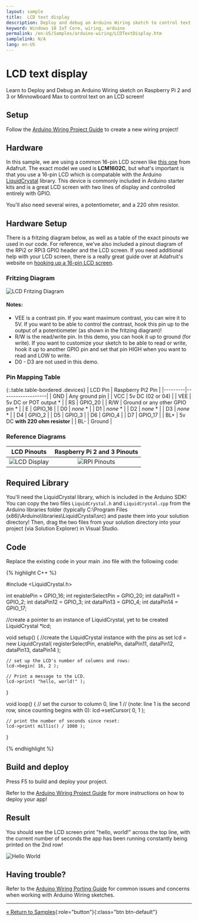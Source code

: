```yaml
---
layout: sample
title:  LCD text display
description: Deploy and debug an Arduino Wiring sketch to control text on an LCD screen
keyword: Windows 10 IoT Core, wiring, arduino
permalink: /en-US/Samples/arduino-wiring/LCDTextDisplay.htm
samplelink: N/A
lang: en-US
---
```


# LCD text display

Learn to Deploy and Debug an Arduino Wiring sketch on Raspberry Pi 2 and 3 or Minnowboard Max to control text on an LCD screen!

## Setup

Follow the [Arduino Wiring Project Guide]({{site.baseurl}}/{{page.lang}}/Docs/ArduinoWiringProjectGuide.htm) to create a new wiring project!

## Hardware

In this sample, we are using a common 16-pin LCD screen like [this one](https://www.adafruit.com/products/181) from Adafruit. The exact model we used is **LCM1602C**, but what's important is that you use a 16-pin LCD which is compatable with the Arduino [LiquidCrystal](https://www.arduino.cc/en/Reference/LiquidCrystal) library. This device is commonly included in Arduino starter kits and is a great LCD screen with two lines of display and controlled entirely with GPIO.

You'll also need several wires, a potentiometer, and a 220 ohm resistor.

## Hardware Setup

There is a fritzing diagram below, as well as a table of the exact pinouts we used in our code. For reference, we've also included a pinout diagram of the RPi2 or RPi3 GPIO header and the LCD screen. If you need additional help with your LCD screen, there is a really great guide over at Adafruit's website on [hooking up a 16-pin LCD screen](https://learn.adafruit.com/character-lcds).

### Fritzing Diagram

![LCD Fritzing Diagram]({{site.baseurl}}/Resources/images/arduino_wiring/pi2_lcd_fritz.png)

#### Notes:

* VEE is a contrast pin. If you want maximum contrast, you can wire it to 5V. If you want to be able to control the contrast, hook this pin up to the output of a potentiometer (as shown in the fritzing diagram)!
* R/W is the read/write pin. In this demo, you can hook it up to ground (for write). If you want to customize your sketch to be able to read or write, hook it up to another GPIO pin and set that pin HIGH when you want to read and LOW to write.
* D0 - D3 are not used in this demo.

### Pin Mapping Table

{:.table.table-bordered .devices}
| LCD Pin | Raspberry Pi2 Pin |
|---------|-------------------|
| GND | Any ground pin |
| VCC | 5v DC (02 or 04) |
| VEE | 5v DC or POT output * |
| RS  | GPIO_20 |
| R/W | Ground or any other GPIO pin * |
| E   | GPIO_16 |
| D0  | *none* * |
| D1  | *none* * |
| D2  | *none* * |
| D3  | *none* * |
| D4  | GPIO_2 |
| D5  | GPIO_3 |
| D6  | GPIO_4 |
| D7  | GPIO_17 |
| BL+ | 5v DC **with 220 ohm resistor** |
| BL- | Ground |

### Reference Diagrams

| LCD Pinouts | Raspberry Pi 2 and 3 Pinouts |
|:-----------:|:----------------------:|
| ![LCD Display]({{site.baseurl}}/Resources/images/arduino_wiring/lcd_16pins.jpg) | ![RPI Pinouts]({{site.baseurl}}/Resources/images/arduino_wiring/pi2_pinouts.png) |

## Required Library

You'll need the LiquidCrystal library, which is included in the Arduino SDK! You can copy the two files `LiquidCrystal.h` and `LiquidCrystal.cpp` from the Arduino libraries folder (typically C:\Program Files (x86)\Arduino\libraries\LiquidCrystal\src\) and paste them into your solution directory! Then, drag the two files from your solution directory into your project (via Solution Explorer) in Visual Studio.


## Code

Replace the existing code in your main .ino file with the following code:

{% highlight C++ %}

#include <LiquidCrystal.h>

int enablePin = GPIO_16;
int registerSelectPin = GPIO_20;
int dataPin11 = GPIO_2;
int dataPin12 = GPIO_3;
int dataPin13 = GPIO_4;
int dataPin14 = GPIO_17;

//create a pointer to an instance of LiquidCrystal, yet to be created
LiquidCrystal *lcd;

void setup() {
	//create the LiquidCrystal instance with the pins as set
    lcd = new LiquidCrystal( registerSelectPin, enablePin, dataPin11, dataPin12, dataPin13, dataPin14 );
	
    // set up the LCD's number of columns and rows:
    lcd->begin( 16, 2 );
	
    // Print a message to the LCD.
    lcd->print( "hello, world!" );
}

void loop() {
    // set the cursor to column 0, line 1
    // (note: line 1 is the second row, since counting begins with 0):
    lcd->setCursor( 0, 1 );
	
    // print the number of seconds since reset:
    lcd->print( millis() / 1000 );
}


{% endhighlight %}


## Build and deploy
Press F5 to build and deploy your project.

Refer to the [Arduino Wiring Project Guide]({{site.baseurl}}/{{page.lang}}/Docs/ArduinoWiringProjectGuide.htm) for more instructions on how to deploy your app!

## Result
You should see the LCD screen print "hello, world!" across the top line, with the current number of seconds the app has been running constantly being printed on the 2nd row!

![Hello World]({{site.baseurl}}/Resources/images/arduino_wiring/lcd_helloworld.jpg)

## Having trouble?

Refer to the [Arduino Wiring Porting Guide]({{site.baseurl}}/{{page.lang}}/Docs/ArduinoWiringPortingGuide.htm) for common issues and concerns when working with Arduino Wiring sketches.

---

[&laquo; Return to Samples]({{site.baseurl}}/{{page.lang}}/Samples.htm){:role="button"}{:class="btn btn-default"}
